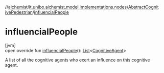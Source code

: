 //[alchemist](../../../index.md)/[it.unibo.alchemist.model.implementations.nodes](../index.md)/[AbstractCognitivePedestrian](index.md)/[influencialPeople](influencial-people.md)

# influencialPeople

[jvm]\
open override fun [influencialPeople](influencial-people.md)(): [List](https://kotlinlang.org/api/latest/jvm/stdlib/kotlin.collections/-list/index.html)<[CognitiveAgent](../../it.unibo.alchemist.model.cognitiveagents/-cognitive-agent/index.md)>

A list of all the cognitive agents who exert an influence on this cognitive agent.
